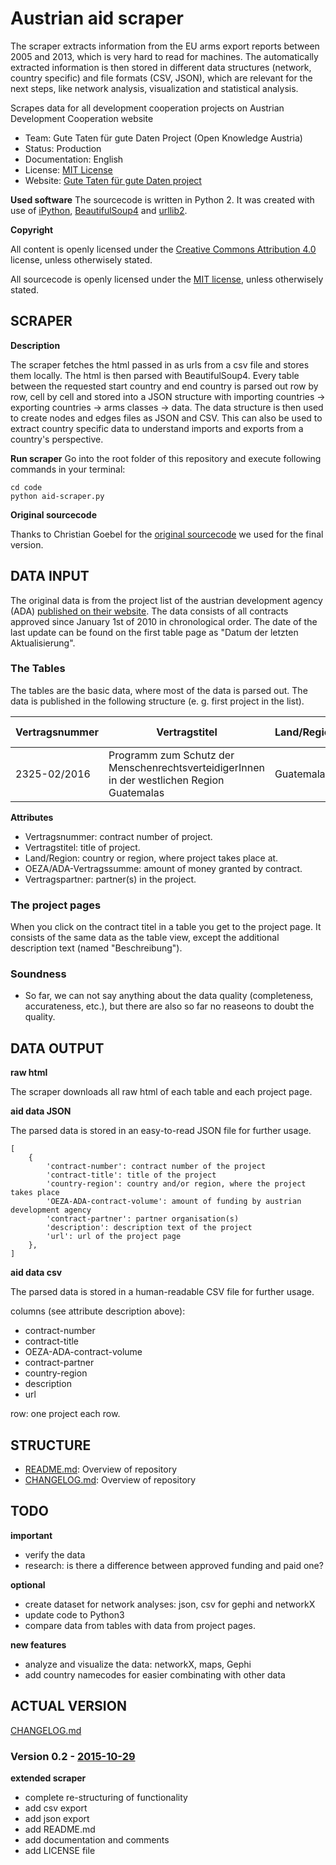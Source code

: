 Austrian aid scraper
==============================
The scraper extracts information from the EU arms export reports between 2005 and 2013, which is very hard to read for machines. The automatically extracted information is then stored in different data structures (network, country specific) and file formats (CSV, JSON), which are relevant for the next steps, like network analysis, visualization and statistical analysis.

Scrapes data for all development cooperation projects on Austrian Development Cooperation website

- Team: Gute Taten für gute Daten Project (Open Knowledge Austria)
- Status: Production
- Documentation: English
- License: [MIT License](http://opensource.org/licenses/MIT)
- Website: [Gute Taten für gute Daten project](http://okfn.at/gutedaten/) 

**Used software**
The sourcecode is written in Python 2. It was created with use of [iPython](http://ipython.org/), [BeautifulSoup4](http://www.crummy.com/software/BeautifulSoup/) and [urllib2](https://docs.python.org/2/library/urllib2.html).

**Copyright**

All content is openly licensed under the [Creative Commons Attribution 4.0](http://creativecommons.org/licenses/by/4.0/) license, unless otherwisely stated.

All sourcecode is openly licensed under the [MIT license](http://opensource.org/licenses/MIT), unless otherwisely stated.

## SCRAPER

**Description**

The scraper fetches the html passed in as urls from a csv file and stores them locally. The html is then parsed with BeautifulSoup4. Every table between the requested start country and end country is parsed out row by row, cell by cell and stored into a JSON structure with importing countries -> exporting countries -> arms classes -> data. The data structure is then  used to create nodes and edges files as JSON and CSV. This can also be used to extract country specific data to understand imports and exports from a country's perspective.

**Run scraper**
Go into the root folder of this repository and execute following commands in your terminal:
```
cd code
python aid-scraper.py
```

**Original sourcecode**

Thanks to Christian Goebel for the [original sourcecode](https://github.com/ChristianGoebel/Scrape_ADC) we used for the final version.

## DATA INPUT
The original data is from the project list of the austrian development agency (ADA) [published on their website](http://www.entwicklung.at/nc/zahlen-daten-und-fakten/projektliste/?tx_sysfirecdlist_pi1[test]=test&tx_sysfirecdlist_pi1[mode]=1&tx_sysfirecdlist_pi1[sort]=uid%3A1&tx_sysfirecdlist_pi1[pointer]=). The data consists of all contracts approved since January 1st of 2010 in chronological order. The date of the last update can be found on the first table page as "Datum der letzten Aktualisierung".

### The Tables
The tables are the basic data, where most of the data is parsed out. The data is published in the following structure (e. g. first project in the list).


| Vertragsnummer | Vertragstitel | Land/Region | OEZA/ADA-Vertragssumme | Vertragspartner |
|----------------|---------------|-------------|------------------------|-----------------|
| 2325-02/2016 | Programm zum Schutz der MenschenrechtsverteidigerInnen in der westlichen Region Guatemalas | Guatemala | EUR 64.300,00 | HORIZONT3000 - Österreichische Organisation für Entwicklungszusammena |

**Attributes**
- Vertragsnummer: contract number of project.
- Vertragstitel: title of project.
- Land/Region: country or region, where project takes place at.
- OEZA/ADA-Vertragssumme: amount of money granted by contract.
- Vertragspartner: partner(s) in the project.


### The project pages
When you click on the contract titel in a table you get to the project page. It consists of the same data as the table view, except the additional description text (named "Beschreibung").

### Soundness
- So far, we can not say anything about the data quality (completeness, accurateness, etc.), but there are also so far no reaseons to doubt the quality.

## DATA OUTPUT

**raw html**

The scraper downloads all raw html of each table and each project page.

**aid data JSON**

The parsed data is stored in an easy-to-read JSON file for further usage.
```
[
	{
		'contract-number': contract number of the project
		'contract-title': title of the project
		'country-region': country and/or region, where the project takes place
		'OEZA-ADA-contract-volume': amount of funding by austrian development agency
		'contract-partner': partner organisation(s)
		'description': description text of the project
		'url': url of the project page
	},
]
```

**aid data csv**

The parsed data is stored in a human-readable CSV file for further usage.

columns (see attribute description above):
- contract-number
- contract-title
- OEZA-ADA-contract-volume
- contract-partner
- country-region
- description
- url

row: one project each row.

## STRUCTURE
- [README.md](README.md): Overview of repository
- [CHANGELOG.md](README.md): Overview of repository

## TODO
**important**
- verify the data
- research: is there a difference between approved funding and paid one?

**optional**
- create dataset for network analyses: json, csv for gephi and networkX
- update code to Python3
- compare data from tables with data from project pages.

**new features**
- analyze and visualize the data: networkX, maps, Gephi
- add country namecodes for easier combinating with other data

## ACTUAL VERSION
[CHANGELOG.md](CHANGELOG.md)

### Version 0.2 - [2015-10-29](https://github.com/OKFNat/aidScraper/commit/bfd7517f650090ce6d460f10c23a3f5d4fa4207a)
**extended scraper**
- complete re-structuring of functionality
- add csv export
- add json export
- add README.md
- add documentation and comments
- add LICENSE file



